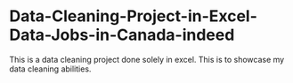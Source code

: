 # Data-Cleaning-Project-in-Excel-Data-Jobs-in-Canada-indeed

This is a data cleaning project done solely in excel. This is to showcase my data cleaning abilities.
